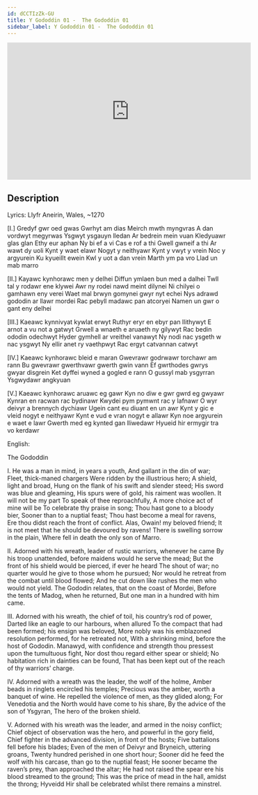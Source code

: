 ```yaml
---
id: dCCTIzZk-GU
title: Y Gododdin 01 -  The Gododdin 01
sidebar_label: Y Gododdin 01 -  The Gododdin 01
---
```


<iframe
  width="560"
  height="315"
  src="https://www.youtube.com/embed/dCCTIzZk-GU"
  title="YouTube video player"
  frameborder="0"
  allow="accelerometer; autoplay; clipboard-write; encrypted-media; gyroscope; picture-in-picture; web-share"
  referrerpolicy="strict-origin-when-cross-origin"
  allowfullscreen
></iframe>

## Description

Lyrics:  Llyfr Aneirin, Wales, ~1270

[I.]
Gredyf gwr oed gwas
Gwrhyt am dias
Meirch mwth myngvras
A dan vordwyt megyrwas
Ysgwyt ysgauyn lledan
Ar bedrein mein vuan
Kledyuawr glas glan
Ethy eur aphan
Ny bi ef a vi
Cas e rof a thi
Gwell gwneif a thi
Ar wawt dy uoli
Kynt y waet elawr
Nogyt y neithyawr
Kynt y vwyt y vrein
Noc y argyurein
Ku kyueillt ewein
Kwl y uot a dan vrein
Marth ym pa vro
Llad un mab marro

[II.]
Kayawc kynhorawc men y delhei
Diffun ymlaen bun med a dalhei
Twll tal y rodawr ene klywei
Awr ny rodei nawd meint dilynei
Ni chilyei o gamhawn eny verei
Waet mal brwyn gomynei gwyr nyt echei
Nys adrawd gododin ar llawr mordei
Rac pebyll madawc pan atcoryei
Namen un gwr o gant eny delhei

[III.]
Kaeawc kynnivyat kywlat erwyt
Ruthyr eryr en ebyr pan llithywyt
E arnot a vu not a gatwyt
Grwell a wnaeth e aruaeth ny gilywyt
Rac bedin ododin odechwyt
Hyder gymhell ar vreithel vanawyt
Ny nodi nac ysgeth w nac ysgwyt
Ny ellir anet ry vaethpwyt
Rac ergyt catvannan catwyt

[IV.]
Kaeawc kynhorawc bleid e maran
Gwevrawr godrwawr torchawr am rann
Bu gwevrawr gwerthvawr gwerth gwin vann
Ef gwrthodes gwrys gwyar disgrein
Ket dyffei wyned a gogled e rann
O gussyl mab ysgyrran
Ysgwydawr angkyuan

[V.]
Kaeawc kynhorawc aruawc eg gawr
Kyn no diw e gwr gwrd eg gwyawr
Kynran en racwan rac bydinawr
Kwydei pym pymwnt rac y lafnawr
O wyr deivyr a brennych dychiawr
Ugein cant eu diuant en un awr
Kynt y gic e vleid nogyt e neithyawr
Kynt e vud e vran nogyt e allawr
Kyn noe argyurein e waet e lawr
Gwerth med eg kynted gan lliwedawr
Hyueid hir ermygir tra vo kerdawr

English:

The Gododdin

I.
He was a man in mind, in years a youth,
And gallant in the din of war;
Fleet, thick-maned chargers
Were ridden by the illustrious hero;
A shield, light and broad,
Hung on the flank of his swift and slender steed;
His sword was blue and gleaming,
His spurs were of gold, his raiment was woollen. 
It will not be my part
To speak of thee reproachfully,
A more choice act of mine will be
To celebrate thy praise in song;
Thou hast gone to a bloody bier,
Sooner than to a nuptial feast;
Thou hast become a meal for ravens,
Ere thou didst reach the front of conflict. 
Alas, Owain! my beloved friend;
It is not meet that he should be devoured by ravens!
There is swelling sorrow in the plain,
Where fell in death the only son of Marro.

II.
Adorned with his wreath, leader of rustic warriors, whenever he came
By his troop unattended, before maidens would he serve the mead;
But the front of his shield would be pierced, if ever he heard
The shout of war; no quarter would he give to those whom he pursued;
Nor would he retreat from the combat until blood flowed;
And he cut down like rushes the men who would not yield.
The Gododin relates, that on the coast of Mordei, 
Before the tents of Madog, when he returned,
But one man in a hundred with him came. 

III.
Adorned with his wreath, the chief of toil, his country’s rod of power,
Darted like an eagle to our harbours, when allured
To the compact that had been formed; his ensign was beloved,
More nobly was his emblazoned resolution performed, for he retreated not,
With a shrinking mind, before the host of Gododin.
Manawyd, with confidence and strength thou pressest upon the tumultuous fight,
Nor dost thou regard either spear or shield;
No habitation rich in dainties can be found,
That has been kept out of the reach of thy warriors’ charge.

IV.
Adorned with a wreath was the leader, the wolf of the holme,
Amber beads in ringlets encircled his temples;
Precious was the amber, worth a banquet of wine. 
He repelled the violence of men, as they glided along;
For Venedotia and the North would have come to his share,
By the advice of the son of Ysgyran,
The hero of the broken shield.

V.
Adorned with his wreath was the leader, and armed in the noisy conflict;
Chief object of observation was the hero, and powerful in the gory field,
Chief fighter in the advanced division, in front of the hosts;
Five battalions fell before his blades;
Even of the men of Deivyr and Bryneich, uttering groans,
Twenty hundred perished in one short hour;
Sooner did he feed the wolf with his carcase, than go to the nuptial feast;
He sooner became the raven’s prey, than approached the altar;
He had not raised the spear ere his blood streamed to the ground;
This was the price of mead in the hall, amidst the throng;
Hyveidd Hir shall be celebrated whilst there remains a minstrel.
